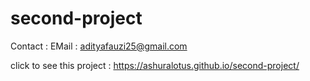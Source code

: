 # second-project

Contact :
EMail : adityafauzi25@gmail.com

click to see this project :
https://ashuralotus.github.io/second-project/
